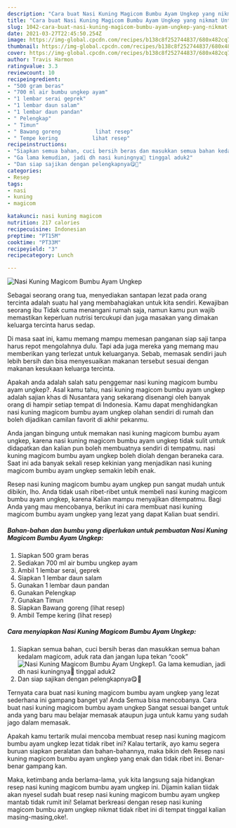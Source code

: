 ```yaml
---
description: "Cara buat Nasi Kuning Magicom Bumbu Ayam Ungkep yang nikmat Untuk Jualan"
title: "Cara buat Nasi Kuning Magicom Bumbu Ayam Ungkep yang nikmat Untuk Jualan"
slug: 1042-cara-buat-nasi-kuning-magicom-bumbu-ayam-ungkep-yang-nikmat-untuk-jualan
date: 2021-03-27T22:45:50.254Z
image: https://img-global.cpcdn.com/recipes/b138c8f252744837/680x482cq70/nasi-kuning-magicom-bumbu-ayam-ungkep-foto-resep-utama.jpg
thumbnail: https://img-global.cpcdn.com/recipes/b138c8f252744837/680x482cq70/nasi-kuning-magicom-bumbu-ayam-ungkep-foto-resep-utama.jpg
cover: https://img-global.cpcdn.com/recipes/b138c8f252744837/680x482cq70/nasi-kuning-magicom-bumbu-ayam-ungkep-foto-resep-utama.jpg
author: Travis Harmon
ratingvalue: 3.3
reviewcount: 10
recipeingredient:
- "500 gram beras"
- "700 ml air bumbu ungkep ayam"
- "1 lembar serai geprek"
- "1 lembar daun salam"
- "1 lembar daun pandan"
- " Pelengkap"
- " Timun"
- " Bawang goreng           lihat resep"
- " Tempe kering           lihat resep"
recipeinstructions:
- "Siapkan semua bahan, cuci bersih beras dan masukkan semua bahan kedalam magicom, aduk rata dan jangan lupa tekan “cook”"
- "Ga lama kemudian, jadi dh nasi kuningnya🥰 tinggal aduk2"
- "Dan siap sajikan dengan pelengkapnya😋🙏"
categories:
- Resep
tags:
- nasi
- kuning
- magicom

katakunci: nasi kuning magicom 
nutrition: 217 calories
recipecuisine: Indonesian
preptime: "PT15M"
cooktime: "PT33M"
recipeyield: "3"
recipecategory: Lunch

---
```



![Nasi Kuning Magicom Bumbu Ayam Ungkep](https://img-global.cpcdn.com/recipes/b138c8f252744837/680x482cq70/nasi-kuning-magicom-bumbu-ayam-ungkep-foto-resep-utama.jpg)

Sebagai seorang orang tua, menyediakan santapan lezat pada orang tercinta adalah suatu hal yang membahagiakan untuk kita sendiri. Kewajiban seorang ibu Tidak cuma menangani rumah saja, namun kamu pun wajib memastikan keperluan nutrisi tercukupi dan juga masakan yang dimakan keluarga tercinta harus sedap.

Di masa  saat ini, kamu memang mampu memesan panganan siap saji tanpa harus repot mengolahnya dulu. Tapi ada juga mereka yang memang mau memberikan yang terlezat untuk keluarganya. Sebab, memasak sendiri jauh lebih bersih dan bisa menyesuaikan makanan tersebut sesuai dengan makanan kesukaan keluarga tercinta. 



Apakah anda adalah salah satu penggemar nasi kuning magicom bumbu ayam ungkep?. Asal kamu tahu, nasi kuning magicom bumbu ayam ungkep adalah sajian khas di Nusantara yang sekarang disenangi oleh banyak orang di hampir setiap tempat di Indonesia. Kamu dapat menghidangkan nasi kuning magicom bumbu ayam ungkep olahan sendiri di rumah dan boleh dijadikan camilan favorit di akhir pekanmu.

Anda jangan bingung untuk memakan nasi kuning magicom bumbu ayam ungkep, karena nasi kuning magicom bumbu ayam ungkep tidak sulit untuk didapatkan dan kalian pun boleh membuatnya sendiri di tempatmu. nasi kuning magicom bumbu ayam ungkep boleh diolah dengan beraneka cara. Saat ini ada banyak sekali resep kekinian yang menjadikan nasi kuning magicom bumbu ayam ungkep semakin lebih enak.

Resep nasi kuning magicom bumbu ayam ungkep pun sangat mudah untuk dibikin, lho. Anda tidak usah ribet-ribet untuk membeli nasi kuning magicom bumbu ayam ungkep, karena Kalian mampu menyajikan ditempatmu. Bagi Anda yang mau mencobanya, berikut ini cara membuat nasi kuning magicom bumbu ayam ungkep yang lezat yang dapat Kalian buat sendiri.

<!--inarticleads1-->

##### Bahan-bahan dan bumbu yang diperlukan untuk pembuatan Nasi Kuning Magicom Bumbu Ayam Ungkep:

1. Siapkan 500 gram beras
1. Sediakan 700 ml air bumbu ungkep ayam
1. Ambil 1 lembar serai, geprek
1. Siapkan 1 lembar daun salam
1. Gunakan 1 lembar daun pandan
1. Gunakan  Pelengkap
1. Gunakan  Timun
1. Siapkan  Bawang goreng           (lihat resep)
1. Ambil  Tempe kering           (lihat resep)




<!--inarticleads2-->

##### Cara menyiapkan Nasi Kuning Magicom Bumbu Ayam Ungkep:

1. Siapkan semua bahan, cuci bersih beras dan masukkan semua bahan kedalam magicom, aduk rata dan jangan lupa tekan “cook”
<img src="https://img-global.cpcdn.com/steps/7b882e4fc65131a6/160x128cq70/nasi-kuning-magicom-bumbu-ayam-ungkep-langkah-memasak-1-foto.jpg" alt="Nasi Kuning Magicom Bumbu Ayam Ungkep">1. Ga lama kemudian, jadi dh nasi kuningnya🥰 tinggal aduk2
1. Dan siap sajikan dengan pelengkapnya😋🙏




Ternyata cara buat nasi kuning magicom bumbu ayam ungkep yang lezat sederhana ini gampang banget ya! Anda Semua bisa mencobanya. Cara buat nasi kuning magicom bumbu ayam ungkep Sangat sesuai banget untuk anda yang baru mau belajar memasak ataupun juga untuk kamu yang sudah jago dalam memasak.

Apakah kamu tertarik mulai mencoba membuat resep nasi kuning magicom bumbu ayam ungkep lezat tidak ribet ini? Kalau tertarik, ayo kamu segera buruan siapkan peralatan dan bahan-bahannya, maka bikin deh Resep nasi kuning magicom bumbu ayam ungkep yang enak dan tidak ribet ini. Benar-benar gampang kan. 

Maka, ketimbang anda berlama-lama, yuk kita langsung saja hidangkan resep nasi kuning magicom bumbu ayam ungkep ini. Dijamin kalian tiidak akan nyesel sudah buat resep nasi kuning magicom bumbu ayam ungkep mantab tidak rumit ini! Selamat berkreasi dengan resep nasi kuning magicom bumbu ayam ungkep nikmat tidak ribet ini di tempat tinggal kalian masing-masing,oke!.

